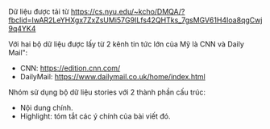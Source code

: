 Dữ liệu được tải từ https://cs.nyu.edu/~kcho/DMQA/?fbclid=IwAR2LeYHXgx7ZxZsUMi57G9ILfs42QHTks_7gsMGV61H4Ioa8qgCwj9q4YK4

Với hai bộ dữ liệu được lấy từ 2 kênh tin tức lớn của Mỹ là CNN và Daily Mail":
- CNN: https://edition.cnn.com/
- DailyMail: https://www.dailymail.co.uk/home/index.html

Nhóm sử dụng bộ dữ liệu stories với 2 thành phần cấu trúc:
- Nội dung chính.
- Highlight: tóm tắt các ý chính của bài viết đó.